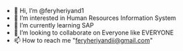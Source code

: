 - 👋 Hi, I’m @feryheriyand1
- 👀 I’m interested in Human Resources Information System
- 🌱 I’m currently learning SAP
- 💞️ I’m looking to collaborate on Everyone like EVERYONE
- 📫 How to reach me "feryheriyandii@gmail.com"

<!---
feryheriyand1/feryheriyand1 is a ✨ special ✨ repository because its `README.md` (this file) appears on your GitHub profile.
You can click the Preview link to take a look at your changes.
--->
